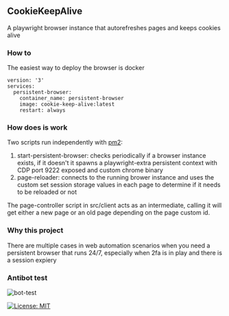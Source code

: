 ## CookieKeepAlive
A playwright browser instance that autorefreshes pages and keeps cookies alive

### How to
The easiest way to deploy the browser is docker
```
version: '3'
services:
  persistent-browser:
    container_name: persistent-browser
    image: cookie-keep-alive:latest
    restart: always
```

### How does is work
Two scripts run independently with [pm2]('https://www.npmjs.com/package/pm2):
1. start-persistent-browser: checks periodically if a browser instance exists, if it doesn't it spawns a playwright-extra persistent context with CDP port 9222 exposed and custom chrome binary
2. page-reloader: connects to the running brower instance and uses the custom set session storage values in each page to determine if it needs to be reloaded or not

The page-controller script in src/client acts as an intermediate, calling it will get either a new page or an old page depending on the page custom id. 

### Why this project
There are multiple cases in web automation scenarios when you need a persistent browser that runs 24/7, especially when 2fa is in play and there is a session expiery

### Antibot test
![bot-test](https://raw.githubusercontent.com/bskdany/PersistentBrowser/main/src/data/sannysoft.png)

[![License: MIT](https://img.shields.io/badge/License-MIT-yellow.svg)](https://opensource.org/licenses/MIT)
